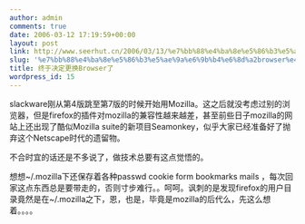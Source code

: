 ```yaml
---
author: admin
comments: true
date: 2006-03-12 17:19:59+00:00
layout: post
link: http://www.seerhut.cn/2006/03/13/%e7%bb%88%e4%ba%8e%e5%86%b3%e5%ae%9a%e6%9b%b4%e6%8d%a2browser%e4%ba%86/
slug: '%e7%bb%88%e4%ba%8e%e5%86%b3%e5%ae%9a%e6%9b%b4%e6%8d%a2browser%e4%ba%86'
title: 终于决定更换Browser了
wordpress_id: 15
---
```


slackware刚从第4版跳至第7版的时候开始用Mozilla。这之后就没考虑过别的浏览器，但是firefox的插件对mozilla的兼容性越来越差，甚至前些日子mozilla的网站上还出现了酷似Mozilla suite的新项目Seamonkey，似乎大家已经准备好了抛弃这个Netscape时代的遗留物。

不合时宜的话还是不多说了，做技术总要有这点觉悟的。

想想~/.mozilla下还保存着各种passwd cookie form bookmarks mails ，每次回家这点东西总是要带走的，否则寸步难行。。呵呵。讽刺的是发现firefox的用户目录竟然是在~/.mozilla之下，恩，也是，毕竟是mozilla的后代么，先这么想着。。。。
